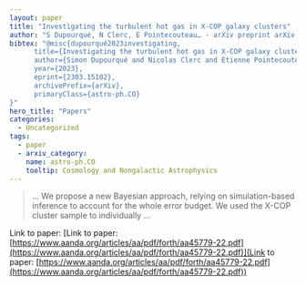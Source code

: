 ```yaml
---
layout: paper
title: "Investigating the turbulent hot gas in X-COP galaxy clusters"
author: "S Dupourqué, N Clerc, E Pointecouteau… - arXiv preprint arXiv …, 2023 - aanda.org"
bibtex: "@misc{dupourqué2023investigating,
      title={Investigating the turbulent hot gas in X-COP galaxy clusters}, 
      author={Simon Dupourqué and Nicolas Clerc and Etienne Pointecouteau and Dominique Eckert and Stefano Ettori and Franco Vazza},
      year={2023},
      eprint={2303.15102},
      archivePrefix={arXiv},
      primaryClass={astro-ph.CO}
}"
hero_title: "Papers"
categories:
  - Uncategorized
tags:
  - paper
  - arxiv_category:
    name: astro-ph.CO
    tooltip: Cosmology and Nongalactic Astrophysics
---
```

>… We propose a new Bayesian approach, relying on simulation-based inference to account for the whole error budget. We used the X-COP cluster sample to individually …

Link to paper: [Link to paper: [https://www.aanda.org/articles/aa/pdf/forth/aa45779-22.pdf](https://www.aanda.org/articles/aa/pdf/forth/aa45779-22.pdf)](Link to paper: [https://www.aanda.org/articles/aa/pdf/forth/aa45779-22.pdf](https://www.aanda.org/articles/aa/pdf/forth/aa45779-22.pdf))


